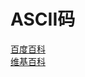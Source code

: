 # ASCII码
[百度百科](https://baike.baidu.com/item/ASCII)<br>
[维基百科](https://zh.wikipedia.org/wiki/ASCII)<br>
